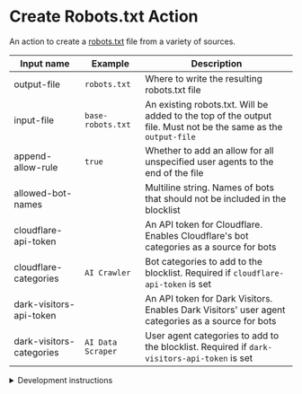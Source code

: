 # Create Robots.txt Action

An action to create a [robots.txt](https://en.wikipedia.org/wiki/Robots.txt) file from a variety of sources.

| Input name               | Example           | Description                                                                                                    |
| ------------------------ | ----------------- | -------------------------------------------------------------------------------------------------------------- |
| output-file              | `robots.txt`      | Where to write the resulting robots.txt file                                                                   |
| input-file               | `base-robots.txt` | An existing robots.txt. Will be added to the top of the output file. Must not be the same as the `output-file` |
| append-allow-rule        | `true`            | Whether to add an allow for all unspecified user agents to the end of the file                                 |
| allowed-bot-names        |                   | Multiline string. Names of bots that should not be included in the blocklist                                   |
| cloudflare-api-token     |                   | An API token for Cloudflare. Enables Cloudflare's bot categories as a source for bots                          |
| cloudflare-categories    | `AI Crawler`      | Bot categories to add to the blocklist. Required if `cloudflare-api-token` is set                              |
| dark-visitors-api-token  |                   | An API token for Dark Visitors. Enables Dark Visitors' user agent categories as a source for bots              |
| dark-visitors-categories | `AI Data Scraper` | User agent categories to add to the blocklist. Required if `dark-visitors-api-token` is set                    |

<!-- markdownlint-disable MD033 -->
<details>
<summary>Development instructions</summary>
<!-- markdownlint-enable MD033 -->

## Initial Setup

After you've cloned the repository to your local machine or codespace, you'll
need to perform some initial setup steps before you can develop your action.

> [!NOTE]
>
> You'll need to have a reasonably modern version of
> [Node.js](https://nodejs.org) handy (20.x or later should work!). If you are
> using a version manager like [`nodenv`](https://github.com/nodenv/nodenv) or
> [`fnm`](https://github.com/Schniz/fnm), this template has a `.node-version`
> file at the root of the repository that can be used to automatically switch to
> the correct version when you `cd` into the repository. Additionally, this
> `.node-version` file is used by GitHub Actions in any `actions/setup-node`
> actions.

1. :hammer_and_wrench: Install the dependencies

   ```bash
   npm install
   ```

1. :building_construction: Package the TypeScript for distribution

   ```bash
   npm run bundle
   ```

1. :white_check_mark: Run the tests

   ```bash
   $ npm test

   PASS  ./index.test.js
     ✓ throws invalid number (3ms)
     ✓ wait 500 ms (504ms)
     ✓ test runs (95ms)

   ...
   ```

## Update the Action Metadata

The [`action.yml`](action.yml) file defines metadata about your action, such as
input(s) and output(s). For details about this file, see
[Metadata syntax for GitHub Actions](https://docs.github.com/en/actions/creating-actions/metadata-syntax-for-github-actions).

When you copy this repository, update `action.yml` with the name, description,
inputs, and outputs for your action.

## Update the Action Code

The [`src/`](./src/) directory is the heart of your action! This contains the
source code that will be run when your action is invoked. You can replace the
contents of this directory with your own code.

There are a few things to keep in mind when writing your action code:

- Most GitHub Actions toolkit and CI/CD operations are processed asynchronously.
  In `main.ts`, you will see that the action is run in an `async` function.

  ```javascript
  import * as core from "@actions/core";
  //...

  async function run() {
    try {
      //...
    } catch (error) {
      core.setFailed(error.message);
    }
  }
  ```

  For more information about the GitHub Actions toolkit, see the
  [documentation](https://github.com/actions/toolkit/blob/master/README.md).

So, what are you waiting for? Go ahead and start customizing your action!

1. Create a new branch

   ```bash
   git checkout -b releases/v1
   ```

1. Replace the contents of `src/` with your action code
1. Add tests to `__tests__/` for your source code
1. Format, test, and build the action

   ```bash
   npm run all
   ```

   > This step is important! It will run [`ncc`](https://github.com/vercel/ncc)
   > to build the final JavaScript action code with all dependencies included.
   > If you do not run this step, your action will not work correctly when it is
   > used in a workflow. This step also includes the `--license` option for
   > `ncc`, which will create a license file for all of the production node
   > modules used in your project.

1. (Optional) Test your action locally

   The [`@github/local-action`](https://github.com/github/local-action) utility
   can be used to test your action locally. It is a simple command-line tool
   that "stubs" (or simulates) the GitHub Actions Toolkit. This way, you can run
   your TypeScript action locally without having to commit and push your changes
   to a repository.

   The `local-action` utility can be run in the following ways:

   - Visual Studio Code Debugger

     Make sure to review and, if needed, update
     [`.vscode/launch.json`](./.vscode/launch.json)

   - Terminal/Command Prompt

     ```bash
     # npx local action <action-yaml-path> <entrypoint> <dotenv-file>
     npx local-action . src/main.ts .env
     ```

   You can provide a `.env` file to the `local-action` CLI to set environment
   variables used by the GitHub Actions Toolkit. For example, setting inputs and
   event payload data used by your action. For more information, see the example
   file, [`.env.example`](./.env.example), and the
   [GitHub Actions Documentation](https://docs.github.com/en/actions/learn-github-actions/variables#default-environment-variables).

1. Commit your changes

   ```bash
   git add .
   git commit -m "My first action is ready!"
   ```

1. Push them to your repository

   ```bash
   git push -u origin releases/v1
   ```

1. Create a pull request and get feedback on your action
1. Merge the pull request into the `main` branch

Your action is now published! :rocket:

For information about versioning your action, see
[Versioning](https://github.com/actions/toolkit/blob/master/docs/action-versioning.md)
in the GitHub Actions toolkit.

## Validate the Action

You can now validate the action by referencing it in a workflow file. For
example, [`ci.yml`](./.github/workflows/ci.yml) demonstrates how to reference an
action in the same repository.

```yaml
steps:
  - name: Checkout
    id: checkout
    uses: actions/checkout@v4

  - name: Test Local Action
    id: test-action
    uses: ./
    with:
      milliseconds: 1000

  - name: Print Output
    id: output
    run: echo "${{ steps.test-action.outputs.time }}"
```

For example workflow runs, check out the
[Actions tab](https://github.com/actions/typescript-action/actions)! :rocket:

## Usage

After testing, you can create version tag(s) that developers can use to
reference different stable versions of your action. For more information, see
[Versioning](https://github.com/actions/toolkit/blob/master/docs/action-versioning.md)
in the GitHub Actions toolkit.

To include the action in a workflow in another repository, you can use the
`uses` syntax with the `@` symbol to reference a specific branch, tag, or commit
hash.

```yaml
steps:
  - name: Checkout
    id: checkout
    uses: actions/checkout@v4

  - name: Test Local Action
    id: test-action
    uses: actions/typescript-action@v1 # Commit with the `v1` tag
    with:
      milliseconds: 1000

  - name: Print Output
    id: output
    run: echo "${{ steps.test-action.outputs.time }}"
```

## Publishing a New Release

This project includes a helper script, [`script/release`](./script/release)
designed to streamline the process of tagging and pushing new releases for
GitHub Actions.

GitHub Actions allows users to select a specific version of the action to use,
based on release tags. This script simplifies this process by performing the
following steps:

1. **Retrieving the latest release tag:** The script starts by fetching the most
   recent SemVer release tag of the current branch, by looking at the local data
   available in your repository.
1. **Prompting for a new release tag:** The user is then prompted to enter a new
   release tag. To assist with this, the script displays the tag retrieved in
   the previous step, and validates the format of the inputted tag (vX.X.X). The
   user is also reminded to update the version field in package.json.
1. **Tagging the new release:** The script then tags a new release and syncs the
   separate major tag (e.g. v1, v2) with the new release tag (e.g. v1.0.0,
   v2.1.2). When the user is creating a new major release, the script
   auto-detects this and creates a `releases/v#` branch for the previous major
   version.
1. **Pushing changes to remote:** Finally, the script pushes the necessary
   commits, tags and branches to the remote repository. From here, you will need
   to create a new release in GitHub so users can easily reference the new tags
   in their workflows.

</details>
